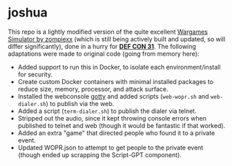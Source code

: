 # joshua

This repo is a lightly modified version of the quite excellent [Wargames Simulator by zompiexx](https://github.com/zompiexx/wargames/tree/9574b6a63c4f9f3df18da44355deb2aec1326efe) (which is still being actively built and updated, so will differ significantly), done in a hurry for **[DEF CON 31](https://defcon.org/html/defcon-31/dc-31-index.html)**. The following adaptations were made to original code (going from memory here):

* Added support to run this in Docker, to isolate each environment/install for security.
* Create custom Docker containers with minimal installed packages to reduce size, memory, processor, and attack surface.
* Installed the webconsole [gotty](https://github.com/yudai/gotty) and added scripts (`web-wopr.sh` and `web-dialer.sh`) to publish via the web.
* Added a script (`term-dialer.sh`) to publish the dialer via telnet.
* Stripped out the audio, since it kept throwing console errors when published to telnet and web (though it would be fantastic if that worked).
* Added an extra "game" that directed people who found it to a private event.
* Updated WOPR.json to attempt to get people to the private event (though ended up scrapping the Script-GPT component).
